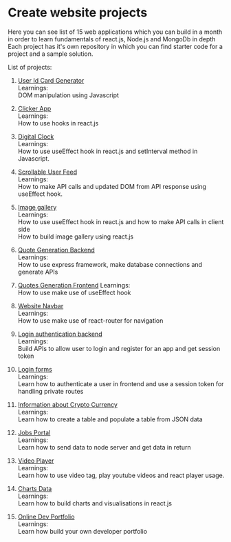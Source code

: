 # Create website projects
Here you can see list of 15 web applications which you can build in a month in order to learn fundamentals of react.js, Node.js and MongoDb in depth   
Each project has it's own repository in which you can find starter code for a project and a sample solution.

List of projects:
1. [User Id Card Generator](https://github.com/codeclassifiers/react30_1_id_card_generator)  
Learnings:  
DOM manipulation using Javascript  

2. [Clicker App](https://github.com/codeclassifiers/react30_2_clickerapp)  
Learnings:  
How to use hooks in react.js 

3. [Digital Clock](https://github.com/codeclassifiers/react30_3_digital_clock)  
Learnings:   
How to use useEffect hook in react.js and setInterval method in Javascript.   

4. [Scrollable User Feed](https://github.com/codeclassifiers/react30_4_user_feed_app)  
Learnings:  
How to make API calls and updated DOM from API response using useEffect hook.  

5. [Image gallery](https://github.com/codeclassifiers/react30_5_image_gallery_app)  
Learnings:  
How to use useEffect hook in react.js and how to make API calls in client side  
How to build image gallery using react.js  

6. [Quote Generation Backend](https://github.com/codeclassifiers/react30_6_quotes_generation_backend)  
Learnings:  
How to use express framework, make database connections and generate APIs  

7. [Quotes Generation Frontend](https://github.com/codeclassifiers/react30_7_quotes_generation_frontend) 
Learnings:  
How to use make use of useEffect hook   

8. [Website Navbar](https://github.com/codeclassifiers/react30_8_header)  
Learnings:  
How to use make use of react-router for navigation 

9. [Login authentication backend](https://github.com/codeclassifiers/react30_9_login_auth_backend)   
Learnings:  
Build APIs to allow user to login and register for an app and get session token  

10. [Login forms](https://github.com/codeclassifiers/react30_10_login_auth_frontend)   
Learnings:  
Learn how to authenticate a user in frontend and use a session token for handling private routes  

11. [Information about Crypto Currency](https://github.com/codeclassifiers/react30_11_crypto_currency_info)   
Learnings:  
Learn how to create a table and populate a table from JSON data  

12. [Jobs Portal](https://github.com/codeclassifiers/react30_12_jobs_portal)   
Learnings:  
Learn how to send data to node server and get data in return  

13. [Video Player](https://github.com/codeclassifiers/react30_13_video_player)   
Learnings:  
Learn how to use video tag, play youtube videos and react player usage.  

14. [Charts Data](https://github.com/codeclassifiers/react30_14_charts_data)   
Learnings:  
Learn how to build charts and visualisations in react.js  

15. [Online Dev Portfolio](https://github.com/codeclassifiers/react30_15_resume_template)   
Learnings:  
Learn how build your own developer portfolio  
